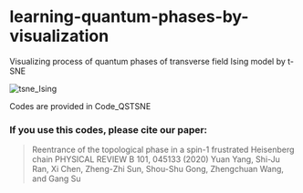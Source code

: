 # learning-quantum-phases-by-visualization
Visualizing process of quantum phases of transverse field Ising model by t-SNE 

![tsne_Ising](https://github.com/yangyuan16/learning-quantum-phass-by-visualization/blob/master/tsne_Ising.gif)

Codes are provided in Code_QSTSNE
### If you use this codes, please cite our paper:
> Reentrance of the topological phase in a spin-1 frustrated Heisenberg
chain PHYSICAL REVIEW B 101, 045133 (2020) Yuan Yang, Shi-Ju Ran, Xi Chen, Zheng-Zhi Sun, Shou-Shu Gong, Zhengchuan Wang, 
and Gang Su
